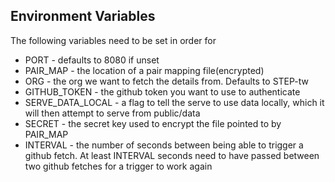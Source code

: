 ## Environment Variables

The following variables need to be set in order for
* PORT - defaults to 8080 if unset
* PAIR_MAP - the location of a pair mapping file(encrypted)
* ORG - the org we want to fetch the details from. Defaults to STEP-tw
* GITHUB_TOKEN - the github token you want to use to authenticate
* SERVE_DATA_LOCAL - a flag to tell the serve to use data locally, which it will then attempt to serve from public/data
* SECRET - the secret key used to encrypt the file pointed to by PAIR_MAP
* INTERVAL - the number of seconds between being able to trigger a github fetch. At least INTERVAL seconds need to have passed between two github fetches for a trigger to work again
